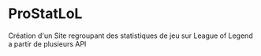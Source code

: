 # ProStatLoL
Création d'un Site regroupant des statistiques de jeu sur League of Legend a partir de plusieurs API
